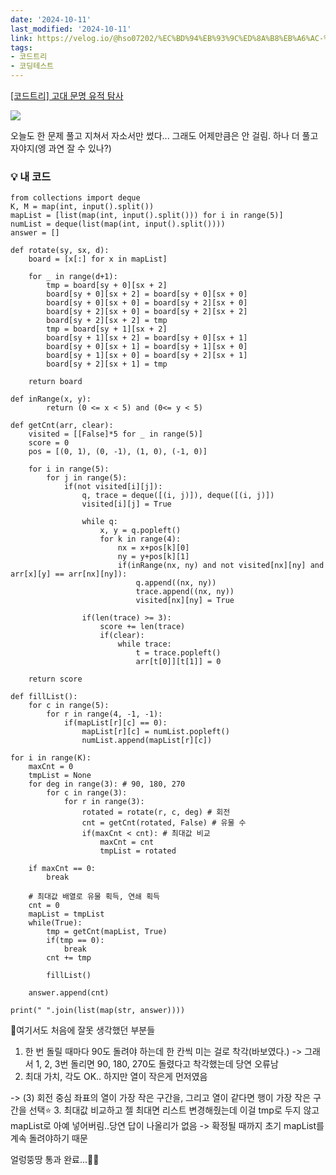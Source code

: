 ```yaml
---
date: '2024-10-11'
last_modified: '2024-10-11'
link: https://velog.io/@hso07202/%EC%BD%94%EB%93%9C%ED%8A%B8%EB%A6%AC-%EA%B3%A0%EB%8C%80-%EB%AC%B8%EB%AA%85-%EC%9C%A0%EC%A0%81-%ED%83%90%EC%82%AC
tags:
- 코드트리
- 코딩테스트
---
```


[[코드트리] 고대 문명 유적 탐사](https://www.codetree.ai/training-field/frequent-problems/problems/ancient-ruin-exploration?&utm_source=clipboard&utm_medium=text)

![](https://velog.velcdn.com/images/hso07202/post/ba35ae3a-0d04-4af6-aa96-2b704273ea6d/image.png)

오늘도 한 문제 풀고 지쳐서 자소서만 썼다... 그래도 어제만큼은 안 걸림. 하나 더 풀고 자야지(엥 과연 잘 수 있나?)

### 💡 내 코드
    
    
    from collections import deque
    K, M = map(int, input().split())
    mapList = [list(map(int, input().split())) for i in range(5)]
    numList = deque(list(map(int, input().split())))
    answer = []
    
    def rotate(sy, sx, d):
        board = [x[:] for x in mapList]
    
        for _ in range(d+1):
            tmp = board[sy + 0][sx + 2]
            board[sy + 0][sx + 2] = board[sy + 0][sx + 0]
            board[sy + 0][sx + 0] = board[sy + 2][sx + 0]
            board[sy + 2][sx + 0] = board[sy + 2][sx + 2]
            board[sy + 2][sx + 2] = tmp
            tmp = board[sy + 1][sx + 2]
            board[sy + 1][sx + 2] = board[sy + 0][sx + 1]
            board[sy + 0][sx + 1] = board[sy + 1][sx + 0]
            board[sy + 1][sx + 0] = board[sy + 2][sx + 1]
            board[sy + 2][sx + 1] = tmp
    
        return board
    
    def inRange(x, y):
            return (0 <= x < 5) and (0<= y < 5)
    
    def getCnt(arr, clear):
        visited = [[False]*5 for _ in range(5)]
        score = 0
        pos = [(0, 1), (0, -1), (1, 0), (-1, 0)]  
    
        for i in range(5):
            for j in range(5):
                if(not visited[i][j]):
                    q, trace = deque([(i, j)]), deque([(i, j)])
                    visited[i][j] = True
    
                    while q:
                        x, y = q.popleft()
                        for k in range(4):
                            nx = x+pos[k][0]
                            ny = y+pos[k][1]
                            if(inRange(nx, ny) and not visited[nx][ny] and arr[x][y] == arr[nx][ny]):
                                q.append((nx, ny))
                                trace.append((nx, ny))
                                visited[nx][ny] = True
    
                    if(len(trace) >= 3):
                        score += len(trace)
                        if(clear):
                            while trace:
                                t = trace.popleft()
                                arr[t[0]][t[1]] = 0
    
        return score
    
    def fillList():
        for c in range(5):
            for r in range(4, -1, -1):
                if(mapList[r][c] == 0):
                    mapList[r][c] = numList.popleft()
                    numList.append(mapList[r][c])
    
    for i in range(K):
        maxCnt = 0
        tmpList = None
        for deg in range(3): # 90, 180, 270
            for c in range(3):
                for r in range(3):
                    rotated = rotate(r, c, deg) # 회전
                    cnt = getCnt(rotated, False) # 유물 수
                    if(maxCnt < cnt): # 최대값 비교
                        maxCnt = cnt
                        tmpList = rotated
    
        if maxCnt == 0:
            break
    
        # 최대값 배열로 유물 획득, 연쇄 획득
        cnt = 0
        mapList = tmpList
        while(True):
            tmp = getCnt(mapList, True)
            if(tmp == 0):
                break
            cnt += tmp
    
            fillList()
    
        answer.append(cnt)
    
    print(" ".join(list(map(str, answer))))

📕여기서도 처음에 잘못 생각했던 부분들

  1. 한 번 돌릴 때마다 90도 돌려야 하는데 한 칸씩 미는 걸로 착각(바보였다.) -> 그래서 1, 2, 3번 돌리면 90, 180, 270도 돌렸다고 착각했는데 당연 오류남
  2. 최대 가치, 각도 OK.. 하지만 열이 작은게 먼저였음



-> (3) 회전 중심 좌표의 열이 가장 작은 구간을, 그리고 열이 같다면 행이 가장 작은 구간을 선택⭐ 3\. 최대값 비교하고 젤 최대면 리스트 변경해줬는데 이걸 tmp로 두지 않고 mapList로 아예 넣어버림..당연 답이 나올리가 없음 -> 확정될 때까지 초기 mapList를 계속 돌려야하기 때문

얼렁뚱땅 통과 완료...🤯🔥